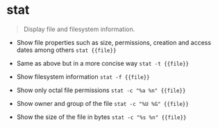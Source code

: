 # stat
> Display file and filesystem information.

- Show file properties such as size, permissions, creation and access dates among others
`stat {{file}}`

- Same as above but in a more concise way
`stat -t {{file}}`

- Show filesystem information
`stat -f {{file}}`

- Show only octal file permissions
`stat -c "%a %n" {{file}}`

- Show owner and group of the file
`stat -c "%U %G" {{file}}`

- Show the size of the file in bytes
`stat -c "%s %n" {{file}}`
